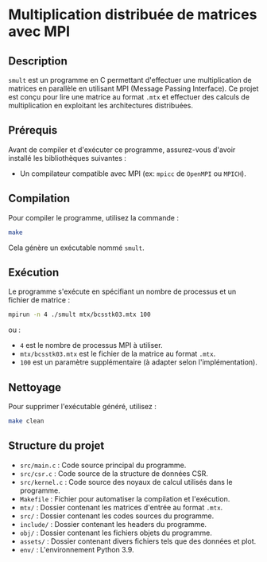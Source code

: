 # Multiplication distribuée de matrices avec MPI

## Description
`smult` est un programme en C permettant d'effectuer une multiplication de matrices en parallèle en utilisant MPI (Message Passing Interface). Ce projet est conçu pour lire une matrice au format `.mtx` et effectuer des calculs de multiplication en exploitant les architectures distribuées.

## Prérequis
Avant de compiler et d'exécuter ce programme, assurez-vous d'avoir installé les bibliothèques suivantes :
- Un compilateur compatible avec MPI (ex: `mpicc` de `OpenMPI` ou `MPICH`).

## Compilation
Pour compiler le programme, utilisez la commande :
```sh
make
```
Cela génère un exécutable nommé `smult`.

## Exécution
Le programme s'exécute en spécifiant un nombre de processus et un fichier de matrice :
```sh
mpirun -n 4 ./smult mtx/bcsstk03.mtx 100
```
ou :
- `4` est le nombre de processus MPI à utiliser.
- `mtx/bcsstk03.mtx` est le fichier de la matrice au format `.mtx`.
- `100` est un paramètre supplémentaire (à adapter selon l'implémentation).

## Nettoyage
Pour supprimer l'exécutable généré, utilisez :
```sh
make clean
```

## Structure du projet
- `src/main.c` : Code source principal du programme.
- `src/csr.c` : Code source de la structure de données CSR.
- `src/kernel.c` : Code source des noyaux de calcul utilisés dans le programme.
- `Makefile` : Fichier pour automatiser la compilation et l'exécution.
- `mtx/` : Dossier contenant les matrices d'entrée au format `.mtx`.
- `src/` : Dossier contenant les codes sources du programme.
- `include/` : Dossier contenant les headers du programme.
- `obj/` : Dossier contenant les fichiers objets du programme.
- `assets/` : Dossier contenant divers fichiers tels que des données et plot.
- `env/` : L'environnement Python 3.9.
